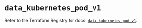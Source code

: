 # `data_kubernetes_pod_v1`

Refer to the Terraform Registry for docs: [`data_kubernetes_pod_v1`](https://registry.terraform.io/providers/hashicorp/kubernetes/2.29.0/docs/data-sources/pod_v1).
